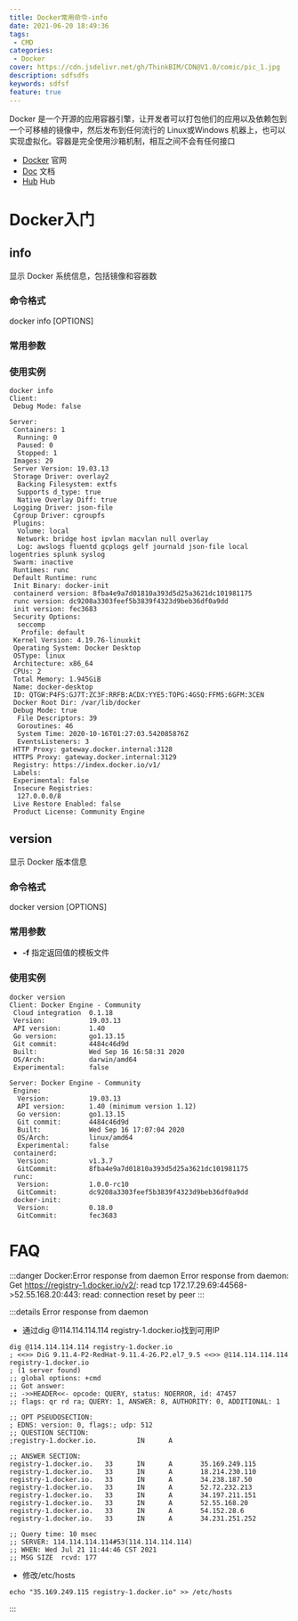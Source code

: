 ```yaml
---
title: Docker常用命令-info
date: 2021-06-20 18:49:36
tags:
 - CMD
categories:
 - Docker
cover: https://cdn.jsdelivr.net/gh/ThinkBIM/CDN@V1.0/comic/pic_1.jpg
description: sdfsdfs
keywords: sdfsf
feature: true
---
```

Docker 是一个开源的应用容器引擎，让开发者可以打包他们的应用以及依赖包到一个可移植的镜像中，然后发布到任何流行的 Linux或Windows 机器上，也可以实现虚拟化。容器是完全使用沙箱机制，相互之间不会有任何接口

- [Docker](https://www.docker.com/) 官网
- [Doc](https://docs.docker.com/) 文档
- [Hub](https://hub.docker.com/) Hub

# Docker入门

## info

显示 Docker 系统信息，包括镜像和容器数

### 命令格式

docker info [OPTIONS]

### 常用参数



### 使用实例



```shell
docker info
Client:
 Debug Mode: false

Server:
 Containers: 1
  Running: 0
  Paused: 0
  Stopped: 1
 Images: 29
 Server Version: 19.03.13
 Storage Driver: overlay2
  Backing Filesystem: extfs
  Supports d_type: true
  Native Overlay Diff: true
 Logging Driver: json-file
 Cgroup Driver: cgroupfs
 Plugins:
  Volume: local
  Network: bridge host ipvlan macvlan null overlay
  Log: awslogs fluentd gcplogs gelf journald json-file local logentries splunk syslog
 Swarm: inactive
 Runtimes: runc
 Default Runtime: runc
 Init Binary: docker-init
 containerd version: 8fba4e9a7d01810a393d5d25a3621dc101981175
 runc version: dc9208a3303feef5b3839f4323d9beb36df0a9dd
 init version: fec3683
 Security Options:
  seccomp
   Profile: default
 Kernel Version: 4.19.76-linuxkit
 Operating System: Docker Desktop
 OSType: linux
 Architecture: x86_64
 CPUs: 2
 Total Memory: 1.945GiB
 Name: docker-desktop
 ID: QTGW:P4FS:GJ7T:ZC3F:RRFB:ACDX:YYE5:TOPG:4GSQ:FFM5:6GFM:3CEN
 Docker Root Dir: /var/lib/docker
 Debug Mode: true
  File Descriptors: 39
  Goroutines: 46
  System Time: 2020-10-16T01:27:03.542085876Z
  EventsListeners: 3
 HTTP Proxy: gateway.docker.internal:3128
 HTTPS Proxy: gateway.docker.internal:3129
 Registry: https://index.docker.io/v1/
 Labels:
 Experimental: false
 Insecure Registries:
  127.0.0.0/8
 Live Restore Enabled: false
 Product License: Community Engine

```

## version

显示 Docker 版本信息

### 命令格式

docker version [OPTIONS]

### 常用参数

- **-f** 指定返回值的模板文件

### 使用实例


```shell
docker version
Client: Docker Engine - Community
 Cloud integration  0.1.18
 Version:           19.03.13
 API version:       1.40
 Go version:        go1.13.15
 Git commit:        4484c46d9d
 Built:             Wed Sep 16 16:58:31 2020
 OS/Arch:           darwin/amd64
 Experimental:      false

Server: Docker Engine - Community
 Engine:
  Version:          19.03.13
  API version:      1.40 (minimum version 1.12)
  Go version:       go1.13.15
  Git commit:       4484c46d9d
  Built:            Wed Sep 16 17:07:04 2020
  OS/Arch:          linux/amd64
  Experimental:     false
 containerd:
  Version:          v1.3.7
  GitCommit:        8fba4e9a7d01810a393d5d25a3621dc101981175
 runc:
  Version:          1.0.0-rc10
  GitCommit:        dc9208a3303feef5b3839f4323d9beb36df0a9dd
 docker-init:
  Version:          0.18.0
  GitCommit:        fec3683

```



# FAQ

:::danger Docker:Error response from daemon
Error response from daemon: Get https://registry-1.docker.io/v2/: read tcp 172.17.29.69:44568->52.55.168.20:443: read: connection reset by peer
:::

:::details Error response from daemon

- 通过dig @114.114.114.114 registry-1.docker.io找到可用IP
```shell
dig @114.114.114.114 registry-1.docker.io
; <<>> DiG 9.11.4-P2-RedHat-9.11.4-26.P2.el7_9.5 <<>> @114.114.114.114 registry-1.docker.io
; (1 server found)
;; global options: +cmd
;; Got answer:
;; ->>HEADER<<- opcode: QUERY, status: NOERROR, id: 47457
;; flags: qr rd ra; QUERY: 1, ANSWER: 8, AUTHORITY: 0, ADDITIONAL: 1

;; OPT PSEUDOSECTION:
; EDNS: version: 0, flags:; udp: 512
;; QUESTION SECTION:
;registry-1.docker.io.          IN      A

;; ANSWER SECTION:
registry-1.docker.io.   33      IN      A       35.169.249.115
registry-1.docker.io.   33      IN      A       18.214.230.110
registry-1.docker.io.   33      IN      A       34.238.187.50
registry-1.docker.io.   33      IN      A       52.72.232.213
registry-1.docker.io.   33      IN      A       34.197.211.151
registry-1.docker.io.   33      IN      A       52.55.168.20
registry-1.docker.io.   33      IN      A       54.152.28.6
registry-1.docker.io.   33      IN      A       34.231.251.252

;; Query time: 10 msec
;; SERVER: 114.114.114.114#53(114.114.114.114)
;; WHEN: Wed Jul 21 11:44:46 CST 2021
;; MSG SIZE  rcvd: 177
```

- 修改/etc/hosts
```shell
echo "35.169.249.115 registry-1.docker.io" >> /etc/hosts
```

:::









